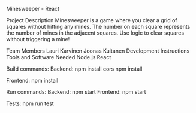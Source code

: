 Minesweeper - React 

Project Description
Minesweeper is a game where you clear a grid of squares without hitting any mines. The number on each square represents the number of mines in the adjacent squares. Use logic to clear squares without triggering a mine!

Team Members
Lauri Karvinen
Joonas Kultanen
Development Instructions
Tools and Software Needed
Node.js 
React

Build commands:
Backend:
npm install cors
npm install 

Frontend:
npm install

Run commands:
Backend:
npm start
Frontend:
npm start

Tests:
npm run test
